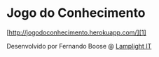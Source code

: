Jogo do Conhecimento
========================

[http://jogodoconhecimento.herokuapp.com/][1]

Desenvolvido por Fernando Boose @ [Lamplight IT][2]

[1]:  http://jogodoconhecimento.herokuapp.com/
[2]:  https://www.facebook.com/LamplightIT/